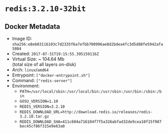 # `redis:3.2.10-32bit`

## Docker Metadata

- Image ID: `sha256:e8eb03116103c7d2335f6a7efbb700996ae8d2bdea4fc3d5d88fe5942afa5804`
- Created: `2017-07-31T19:15:55.395159116Z`
- Virtual Size: ~ 104.64 Mb  
  (total size of all layers on-disk)
- Arch: `linux`/`amd64`
- Entrypoint: `["docker-entrypoint.sh"]`
- Command: `["redis-server"]`
- Environment:
  - `PATH=/usr/local/sbin:/usr/local/bin:/usr/sbin:/usr/bin:/sbin:/bin`
  - `GOSU_VERSION=1.10`
  - `REDIS_VERSION=3.2.10`
  - `REDIS_DOWNLOAD_URL=http://download.redis.io/releases/redis-3.2.10.tar.gz`
  - `REDIS_DOWNLOAD_SHA=411c604a716104f7f5a326abfad32de9cea10f15f987bec45cf86f315e9e63a0`
